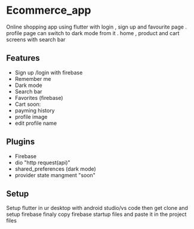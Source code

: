
# Ecommerce_app
Online shopping app using flutter with login , sign up and favourite page  . profile page can switch to dark mode from it . home , product and cart screens with search bar  

##  Features
* Sign up /login with firebase
* Remember me
* Dark mode
* Search bar
* Favorites (firebase)
* Cart
soon:
 * payming history 
 * profile image
 * edit profile name

## Plugins
* Firebase
* dio "http request(api)"
* shared_preferences (dark mode)
* provider state mangment "soon"
## Setup
Setup flutter in ur desktop with android studio/vs code then get clone and setup firebase
finaly copy firebase startup files and paste it in the project files